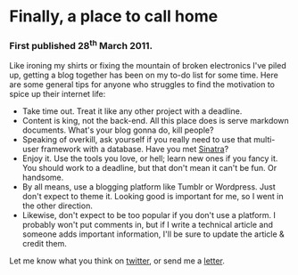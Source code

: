 # Finally, a place to call home
### First published 28<sup>th</sup> March 2011.

Like ironing my shirts or fixing the mountain of broken electronics
I've piled up, getting a blog together has been on my to-do list
for some time. Here are some general tips for anyone who struggles
to find the motivation to spice up their internet life:

* Take time out. Treat it like any other project with a deadline.
* Content is king, not the back-end. All this place does is serve
markdown documents. What's your blog gonna do, kill people?
* Speaking of overkill, ask yourself if you really need to use that
multi-user framework with a database. Have you met
[Sinatra](http://sinatrarb.com/)?
* Enjoy it. Use the tools you love, or hell; learn new ones if you
fancy it. You should work to a deadline, but that don't mean it can't
be fun. Or handsome.
* By all means, use a blogging platform like Tumblr or Wordpress.
Just don't expect to theme it. Looking good is important for me, so I
went in the other direction.
* Likewise, don't expect to be too popular if you don't use a platform.
I probably won't put comments in, but if I write a technical article
and someone adds important information, I'll be sure to update the article
& credit them.

Let me know what you think on [twitter](http://twitter.com/oliland/),
or send me a [letter](mailto:oliver@kingshott.com).

